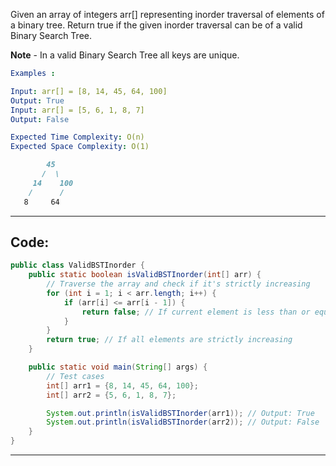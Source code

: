 Given an array of integers arr[] representing inorder traversal of elements of a binary tree. Return true if the given inorder traversal can be of a valid Binary Search Tree.

**Note** - In a valid Binary Search Tree all keys are unique.

```yaml
Examples :

Input: arr[] = [8, 14, 45, 64, 100]
Output: True
Input: arr[] = [5, 6, 1, 8, 7]
Output: False

Expected Time Complexity: O(n)
Expected Space Complexity: O(1)
```

```markdown
        45
       /  \
     14    100
    /      /
   8     64
```

---

## Code:
```java
public class ValidBSTInorder {
    public static boolean isValidBSTInorder(int[] arr) {
        // Traverse the array and check if it's strictly increasing
        for (int i = 1; i < arr.length; i++) {
            if (arr[i] <= arr[i - 1]) {
                return false; // If current element is less than or equal to previous element
            }
        }
        return true; // If all elements are strictly increasing
    }

    public static void main(String[] args) {
        // Test cases
        int[] arr1 = {8, 14, 45, 64, 100};
        int[] arr2 = {5, 6, 1, 8, 7};

        System.out.println(isValidBSTInorder(arr1)); // Output: True
        System.out.println(isValidBSTInorder(arr2)); // Output: False
    }
}
```
---
